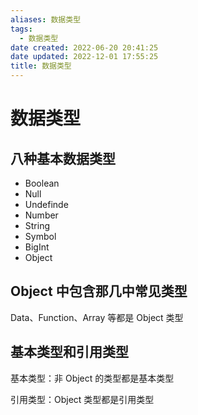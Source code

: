 ```yaml
---
aliases: 数据类型
tags:
  - 数据类型
date created: 2022-06-20 20:41:25
date updated: 2022-12-01 17:55:25
title: 数据类型
---
```


# 数据类型

## 八种基本数据类型

- Boolean
- Null
- Undefinde
- Number
- String
- Symbol
- BigInt
- Object

## Object 中包含那几中常见类型

Data、Function、Array 等都是 Object 类型

## 基本类型和引用类型

基本类型：非 Object 的类型都是基本类型

引用类型：Object 类型都是引用类型
